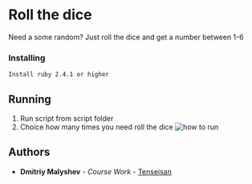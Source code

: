# Roll the dice

Need a some random? Just roll the dice and get a number between 1-6

### Installing

```
Install ruby 2.4.1 or higher
```
## Running
1. Run script from script folder
2. Choice how many times you need roll the dice
![how to run](https://i.imgur.com/Fjyot6v.gif)
## Authors

* **Dmitriy Malyshev** - *Course Work* - [Tenseisan](https://github.com/tenseisan)
